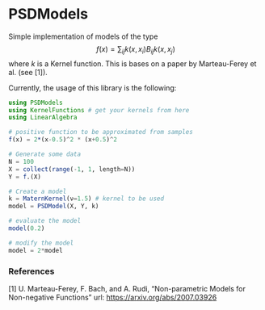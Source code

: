 # PSDModels
Simple implementation of models of the type
$$f(x) = \sum_{ij} k(x,x_i) B_{ij} k(x,x_j)$$
where $k$ is a Kernel function. This is bases on a paper by Marteau-Ferey et al. (see [1]).

Currently, the usage of this library is the following:

```julia
using PSDModels
using KernelFunctions # get your kernels from here
using LinearAlgebra

# positive function to be approximated from samples
f(x) = 2*(x-0.5)^2 * (x+0.5)^2

# Generate some data
N = 100
X = collect(range(-1, 1, length=N))
Y = f.(X)

# Create a model
k = MaternKernel(ν=1.5) # kernel to be used
model = PSDModel(X, Y, k)

# evaluate the model
model(0.2)

# modify the model
model = 2*model
```

### References
[1] U. Marteau-Ferey, F. Bach, and A. Rudi, “Non-parametric Models for Non-negative Functions” url: https://arxiv.org/abs/2007.03926
